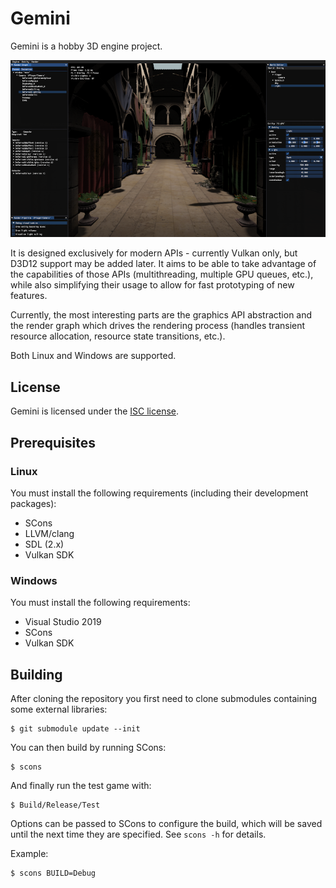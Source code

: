 # Gemini

Gemini is a hobby 3D engine project.

<a href="https://raw.githubusercontent.com/aejsmith/gemini/master/Documentation/Screenshot.png"><img src="https://raw.githubusercontent.com/aejsmith/gemini/master/Documentation/ScreenshotSmall.png"></a>

It is designed exclusively for modern APIs - currently Vulkan only, but D3D12 support may be added later. It aims to be able to take advantage of the capabilities of those APIs (multithreading, multiple GPU queues, etc.), while also simplifying their usage to allow for fast prototyping of new features.

Currently, the most interesting parts are the graphics API abstraction and the render graph which drives the rendering process (handles transient resource allocation, resource state transitions, etc.).

Both Linux and Windows are supported.

## License

Gemini is licensed under the [ISC license](/Documentation/License.md).

## Prerequisites

### Linux

You must install the following requirements (including their development packages):

* SCons
* LLVM/clang
* SDL (2.x)
* Vulkan SDK

### Windows

You must install the following requirements:

* Visual Studio 2019
* SCons
* Vulkan SDK

## Building

After cloning the repository you first need to clone submodules containing some external libraries:

    $ git submodule update --init

You can then build by running SCons:

    $ scons

And finally run the test game with:

    $ Build/Release/Test

Options can be passed to SCons to configure the build, which will be saved until the next time they are specified. See `scons -h` for details.

Example:

    $ scons BUILD=Debug
